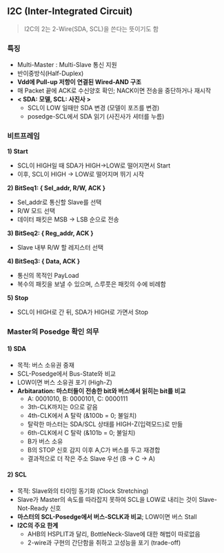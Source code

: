 ## I2C (Inter-Integrated Circuit)
> I2C의 2는 2-Wire(SDA, SCL)을 쓴다는 뜻이기도 함
### 특징
- Multi-Master : Multi-Slave 통신 지원
- 반이중방식(Half-Duplex)
- __Vdd에 Pull-up 저항이 연결된 Wired-AND 구조__
- 매 Packet 끝에 ACK로 수신양호 확인; NACK이면 전송을 중단하거나 재시작
- __< SDA: 모델, SCL: 사진사 >__
	* SCL이 LOW 일때만 SDA 변경 (모델이 포즈를 변경)
	* posedge-SCL에서 SDA 읽기 (사진사가 셔터를 누름)
   
### 비트프레임
__1) Start__
* SCL이 HIGH일 때 SDA가 HIGH->LOW로 떨어지면서 Start
* 이후, SCL이 HIGH -> LOW로 떨어지며 뛰기 시작

__2) BitSeq1: { Sel_addr, R/W, ACK }__
* Sel_addr로 통신할 Slave를 선택
* R/W 모드 선택
* 데이터 패킷은 MSB -> LSB 순으로 전송

__3) BitSeq2: { Reg_addr, ACK }__
* Slave 내부 R/W 할 레지스터 선택

__4) BitSeq3: { Data, ACK }__
* 통신의 목적인 PayLoad
* 복수의 패킷을 보낼 수 있으며, 스루풋은 패킷의 수에 비례함

__5) Stop__
* SCL이 HIGH로 간 뒤, SDA가 HIGH로 가면서 Stop

### Master의 Posedge 확인 의무
#### 1) SDA
* 목적: 버스 소유권 중재 
* SCL-Posedge에서 Bus-State와 비교
* LOW이면 버스 소유권 포기 (High-Z)
* __Arbitaration: 마스터들이 전송한 bit와 버스에서 읽히는 bit를 비교__
	* A: 0001010, B: 0000101, C: 0000111
	* 3th-CLK까지는 0으로 같음
	* 4th-CLK에서 A 탈락 (&100b = 0; 불일치)
	* 탈락한 마스터는 SDA/SCL 상태를 HIGH-Z(입력모드)로 만듦 
	* 6th-CLK에서 C 탈락 (&101b = 0; 불일치)
	* B가 버스 소유
	* B의 STOP 신호 감지 이후 A,C가 버스를 두고 재경합
	* 결과적으로 더 작은 주소 Slave 우선 (B -> C -> A)

#### 2) SCL
- 목적: Slave와의 타이밍 동기화 (Clock Stretching)
- Slave가 Master의 속도를 따라잡지 못하여 SCL을 LOW로 내리는 것이 Slave-Not-Ready 신호
- __마스터의 SCL-Posedge에서 버스-SCLK과 비교__; LOW이면 버스 Stall
- __I2C의 주요 한계__
	- AHB의 HSPLIT과 달리, BottleNeck-Slave에 대한 해법이 따로없음
	- 2-wire과 구현의 간단함을 취하고 고성능을 포기 (trade-off)
